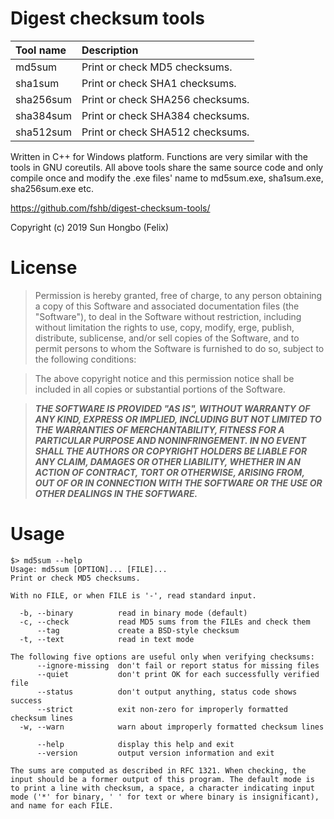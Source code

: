 # Digest checksum tools
Tool name | Description
|:-- |:--
  md5sum    | Print or check MD5 checksums. 
  sha1sum   | Print or check SHA1 checksums.
  sha256sum | Print or check SHA256 checksums.
  sha384sum | Print or check SHA384 checksums.
  sha512sum | Print or check SHA512 checksums.

 Written in C++ for Windows platform. Functions are very similar with the tools in GNU coreutils. 
 All above tools share the same source code and only compile once and modify the .exe files' name to md5sum.exe, sha1sum.exe, sha256sum.exe etc.

https://github.com/fshb/digest-checksum-tools/

Copyright (c) 2019 Sun Hongbo (Felix)

# License
>Permission is hereby granted, free of charge, to any person obtaining a copy of this Software and associated documentation files (the "Software"), to deal in the Software without restriction, including without limitation the rights to use, copy, modify,  erge, publish, distribute, sublicense, and/or sell copies of the Software, and to permit persons to whom the Software is furnished to do so, subject to the following conditions:

>The above copyright notice and this permission notice shall be included in all copies or substantial portions of the Software.

>***THE SOFTWARE IS PROVIDED "AS IS", WITHOUT WARRANTY OF ANY KIND, EXPRESS OR IMPLIED, INCLUDING BUT NOT LIMITED TO THE WARRANTIES OF MERCHANTABILITY, FITNESS FOR A PARTICULAR PURPOSE AND NONINFRINGEMENT. IN NO EVENT SHALL THE AUTHORS OR COPYRIGHT HOLDERS BE LIABLE FOR ANY CLAIM, DAMAGES OR OTHER LIABILITY, WHETHER IN AN ACTION OF CONTRACT, TORT OR OTHERWISE, ARISING FROM, OUT OF OR IN CONNECTION WITH THE SOFTWARE OR THE USE OR OTHER DEALINGS IN THE SOFTWARE.***

# Usage
```
$> md5sum --help
Usage: md5sum [OPTION]... [FILE]...
Print or check MD5 checksums.

With no FILE, or when FILE is '-', read standard input.

  -b, --binary          read in binary mode (default)
  -c, --check           read MD5 sums from the FILEs and check them
      --tag             create a BSD-style checksum
  -t, --text            read in text mode

The following five options are useful only when verifying checksums:
      --ignore-missing  don't fail or report status for missing files
      --quiet           don't print OK for each successfully verified file
      --status          don't output anything, status code shows success
      --strict          exit non-zero for improperly formatted checksum lines
  -w, --warn            warn about improperly formatted checksum lines

      --help            display this help and exit
      --version         output version information and exit

The sums are computed as described in RFC 1321. When checking, the input should be a former output of this program. The default mode is to print a line with checksum, a space, a character indicating input mode ('*' for binary, ' ' for text or where binary is insignificant), and name for each FILE.
```